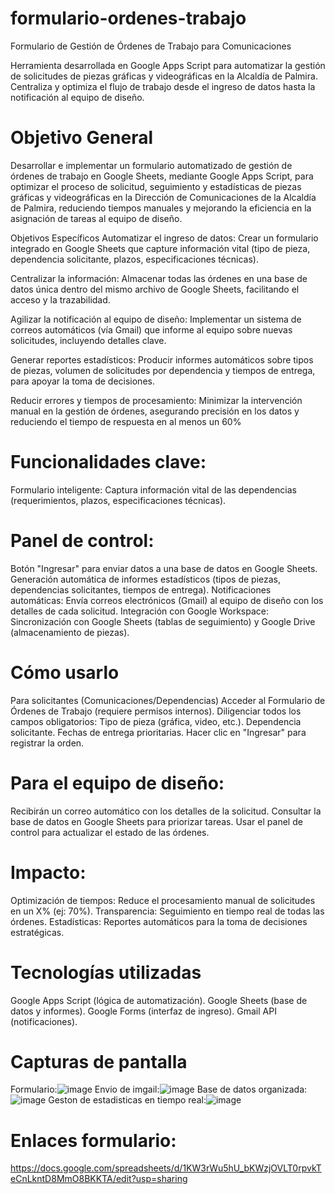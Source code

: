 # formulario-ordenes-trabajo

Formulario de Gestión de Órdenes de Trabajo para Comunicaciones

Herramienta desarrollada en Google Apps Script para automatizar la gestión de solicitudes de piezas gráficas y videográficas en la Alcaldía de Palmira. Centraliza y optimiza el flujo de trabajo desde el ingreso de datos hasta la notificación al equipo de diseño.

# Objetivo General
Desarrollar e implementar un formulario automatizado de gestión de órdenes de trabajo en Google Sheets, mediante Google Apps Script, para optimizar el proceso de solicitud, seguimiento y estadísticas de piezas gráficas y videográficas en la Dirección de Comunicaciones de la Alcaldía de Palmira, reduciendo tiempos manuales y mejorando la eficiencia en la asignación de tareas al equipo de diseño.

Objetivos Específicos
Automatizar el ingreso de datos:
Crear un formulario integrado en Google Sheets que capture información vital (tipo de pieza, dependencia solicitante, plazos, especificaciones técnicas).

Centralizar la información:
Almacenar todas las órdenes en una base de datos única dentro del mismo archivo de Google Sheets, facilitando el acceso y la trazabilidad.

Agilizar la notificación al equipo de diseño:
Implementar un sistema de correos automáticos (vía Gmail) que informe al equipo sobre nuevas solicitudes, incluyendo detalles clave.

Generar reportes estadísticos:
Producir informes automáticos sobre tipos de piezas, volumen de solicitudes por dependencia y tiempos de entrega, para apoyar la toma de decisiones.

Reducir errores y tiempos de procesamiento:
Minimizar la intervención manual en la gestión de órdenes, asegurando precisión en los datos y reduciendo el tiempo de respuesta en al menos un 60%

# Funcionalidades clave:
Formulario inteligente: Captura información vital de las dependencias (requerimientos, plazos, especificaciones técnicas).

# Panel de control:
Botón "Ingresar" para enviar datos a una base de datos en Google Sheets.
Generación automática de informes estadísticos (tipos de piezas, dependencias solicitantes, tiempos de entrega).
Notificaciones automáticas:
Envía correos electrónicos (Gmail) al equipo de diseño con los detalles de cada solicitud.
Integración con Google Workspace:
Sincronización con Google Sheets (tablas de seguimiento) y Google Drive (almacenamiento de piezas).

# Cómo usarlo
Para solicitantes (Comunicaciones/Dependencias)
Acceder al Formulario de Órdenes de Trabajo (requiere permisos internos).
Diligenciar todos los campos obligatorios:
Tipo de pieza (gráfica, video, etc.).
Dependencia solicitante.
Fechas de entrega prioritarias.
Hacer clic en "Ingresar" para registrar la orden.

# Para el equipo de diseño:
Recibirán un correo automático con los detalles de la solicitud.
Consultar la base de datos en Google Sheets para priorizar tareas.
Usar el panel de control para actualizar el estado de las órdenes.

# Impacto:
Optimización de tiempos: Reduce el procesamiento manual de solicitudes en un X% (ej: 70%).
Transparencia: Seguimiento en tiempo real de todas las órdenes.
Estadísticas: Reportes automáticos para la toma de decisiones estratégicas.

# Tecnologías utilizadas
Google Apps Script (lógica de automatización).
Google Sheets (base de datos y informes).
Google Forms (interfaz de ingreso).
Gmail API (notificaciones).

# Capturas de pantalla 
Formulario:![image](https://github.com/user-attachments/assets/2b99a40c-7b3b-4b29-aa06-88122e6f8caa)
Envio de imgail:![image](https://github.com/user-attachments/assets/3e0937e8-ae27-4e2e-a873-de039f870834)
Base de datos organizada:![image](https://github.com/user-attachments/assets/8b49ec21-6fbe-4b43-b670-969a1ea3deb0)
Geston de estadisticas en tiempo real:![image](https://github.com/user-attachments/assets/879eebbe-ce13-435b-9cbd-4a51435f8521)

# Enlaces formulario:
https://docs.google.com/spreadsheets/d/1KW3rWu5hU_bKWzjOVLT0rpvkTeCnLkntD8MmO8BKKTA/edit?usp=sharing



